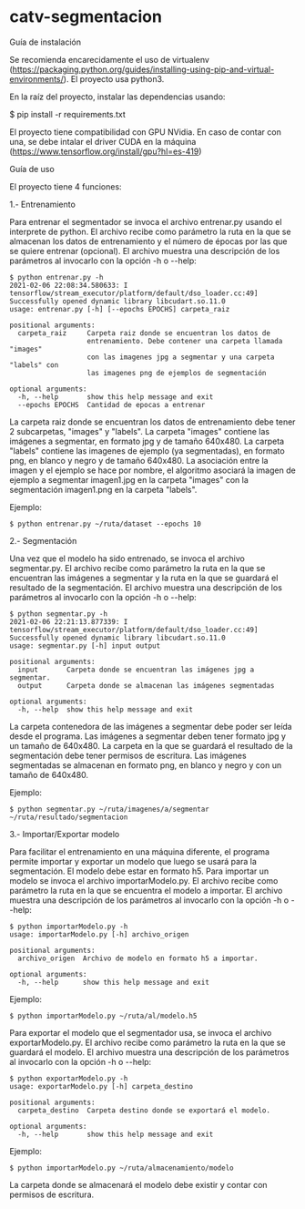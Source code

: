# catv-segmentacion
Guía de instalación

Se recomienda encarecidamente el uso de virtualenv (https://packaging.python.org/guides/installing-using-pip-and-virtual-environments/).
El proyecto usa python3.

En la raíz del proyecto, instalar las dependencias usando:

$ pip install -r requirements.txt

El proyecto tiene compatibilidad con GPU NVidia. En caso de contar con una, se debe intalar el driver CUDA en la máquina (https://www.tensorflow.org/install/gpu?hl=es-419)

Guía de uso

El proyecto tiene 4 funciones:

1.- Entrenamiento

Para entrenar el segmentador se invoca el archivo entrenar.py usando el interprete de python. El archivo recibe como parámetro la ruta en la que se almacenan los datos de entrenamiento y el número de épocas por las que se quiere entrenar (opcional). El archivo muestra una descripción de los parámetros al invocarlo con la opción -h o --help:

```
$ python entrenar.py -h
2021-02-06 22:08:34.580633: I tensorflow/stream_executor/platform/default/dso_loader.cc:49] Successfully opened dynamic library libcudart.so.11.0
usage: entrenar.py [-h] [--epochs EPOCHS] carpeta_raiz

positional arguments:
  carpeta_raiz     Carpeta raiz donde se encuentran los datos de
                   entrenamiento. Debe contener una carpeta llamada "images"
                   con las imagenes jpg a segmentar y una carpeta "labels" con
                   las imagenes png de ejemplos de segmentación

optional arguments:
  -h, --help       show this help message and exit
  --epochs EPOCHS  Cantidad de epocas a entrenar
```  

La carpeta raiz donde se encuentran los datos de entrenamiento debe tener 2 subcarpetas, "images" y "labels".
La carpeta "images" contiene las imágenes a segmentar, en formato jpg y de tamaño 640x480. La carpeta "labels" contiene las imagenes de ejemplo (ya segmentadas), en formato png, en blanco y negro y de tamaño 640x480.
La asociación entre la imagen y el ejemplo se hace por nombre, el algoritmo asociará la imagen de ejemplo a segmentar imagen1.jpg en la carpeta "images" con la segmentación imagen1.png en la carpeta "labels".

Ejemplo:

```
$ python entrenar.py ~/ruta/dataset --epochs 10
```

2.- Segmentación

Una vez que el modelo ha sido entrenado, se invoca el archivo segmentar.py. El archivo recibe como parámetro la ruta en la que se encuentran las imágenes a segmentar y la ruta en la que se guardará el resultado de la segmentación. El archivo muestra una descripción de los parámetros al invocarlo con la opción -h o --help:

```
$ python segmentar.py -h
2021-02-06 22:21:13.877339: I tensorflow/stream_executor/platform/default/dso_loader.cc:49] Successfully opened dynamic library libcudart.so.11.0
usage: segmentar.py [-h] input output

positional arguments:
  input       Carpeta donde se encuentran las imágenes jpg a segmentar.
  output      Carpeta donde se almacenan las imágenes segmentadas

optional arguments:
  -h, --help  show this help message and exit
```

La carpeta contenedora de las imágenes a segmentar debe poder ser leída desde el programa. Las imágenes a segmentar deben tener formato jpg y un tamaño de 640x480. La carpeta en la que se guardará el resultado de la segmentación debe tener permisos de escritura. Las imágenes segmentadas se almacenan en formato png, en blanco y negro y con un tamaño de 640x480.

Ejemplo:
```
$ python segmentar.py ~/ruta/imagenes/a/segmentar ~/ruta/resultado/segmentacion
```
3.- Importar/Exportar modelo

Para facilitar el entrenamiento en una máquina diferente, el programa permite importar y exportar un modelo que luego se usará para la segmentación. El modelo debe estar en formato h5. 
Para importar un modelo se invoca el archivo importarModelo.py. El archivo recibe como parámetro la ruta en la que se encuentra el modelo a importar. El archivo muestra una descripción de los parámetros al invocarlo con la opción -h o --help:
```
$ python importarModelo.py -h
usage: importarModelo.py [-h] archivo_origen

positional arguments:
  archivo_origen  Archivo de modelo en formato h5 a importar.

optional arguments:
  -h, --help      show this help message and exit
```
Ejemplo:
```
$ python importarModelo.py ~/ruta/al/modelo.h5
```
Para exportar el modelo que el segmentador usa, se invoca el archivo exportarModelo.py. El archivo recibe como parámetro la ruta en la que se guardará el modelo. El archivo muestra una descripción de los parámetros al invocarlo con la opción -h o --help:
```
$ python exportarModelo.py -h
usage: exportarModelo.py [-h] carpeta_destino

positional arguments:
  carpeta_destino  Carpeta destino donde se exportará el modelo.

optional arguments:
  -h, --help       show this help message and exit
```
Ejemplo:
```
$ python importarModelo.py ~/ruta/almacenamiento/modelo
```
La carpeta donde se almacenará el modelo debe existir y contar con permisos de escritura.
